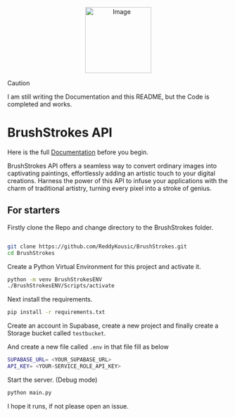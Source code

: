<p align="center">
  <img src="https://axxndntrgpbdwsznupdx.supabase.co/storage/v1/object/public/Logo/BrushStrokes_200.jpeg" alt="Image" style="width: 150px;"/>
  
</p>

> [!CAUTION]
> I am still writing the Documentation and this README, but the Code is completed and works.

# BrushStrokes API
Here is the full [Documentation](https://brushstrokes.lilchick.online/) before you begin.

BrushStrokes API offers a seamless way to convert ordinary images into captivating paintings, effortlessly adding an artistic touch to your digital creations. Harness the power of this API to infuse your applications with the charm of traditional artistry, turning every pixel into a stroke of genius.

## For starters 
Firstly clone the Repo and change directory to the BrushStrokes folder.


```bash

git clone https://github.com/ReddyKousic/BrushStrokes.git
cd BrushStrokes
```

Create a Python Virtual Environment for this project and activate it.
```bash
python -m venv BrushStrokesENV
./BrushStrokesENV/Scripts/activate


```

Next install the requirements.
```bash
pip install -r requirements.txt

```

Create an account in Supabase, create a new project and finally create a Storage bucket called `testbucket`.

And create a new file called `.env` in that file fill as below
```bash
SUPABASE_URL= <YOUR_SUPABASE_URL>
API_KEY= <YOUR-SERVICE_ROLE_API_KEY>

```
Start the server.
(Debug mode)
```bash
python main.py

```
I hope it runs, if not please open an issue.

